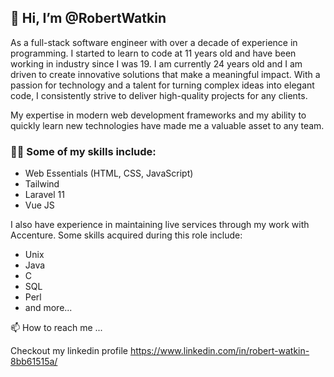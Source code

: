 ## 👋 Hi, I’m @RobertWatkin
As a full-stack software engineer with over a decade of experience in programming. I started to learn to code at 11 years old and have been working in industry since I was 19. I am currently 24 years old and I am driven to create innovative solutions that make a meaningful impact. With a passion for technology and a talent for turning complex ideas into elegant code, I consistently strive to deliver high-quality projects for any clients. 

My expertise in modern web development frameworks and my ability to quickly learn new technologies have made me a valuable asset to any team.

### 👩‍💻 Some of my skills include:
 - Web Essentials (HTML, CSS, JavaScript)
 - Tailwind
 - Laravel 11
  - Vue JS

I also have experience in maintaining live services through my work with Accenture. Some skills acquired during this role include:
  - Unix
  - Java
  - C
  - SQL
  - Perl
  - and more...

📫 How to reach me ...

Checkout my linkedin profile 
https://www.linkedin.com/in/robert-watkin-8bb61515a/



